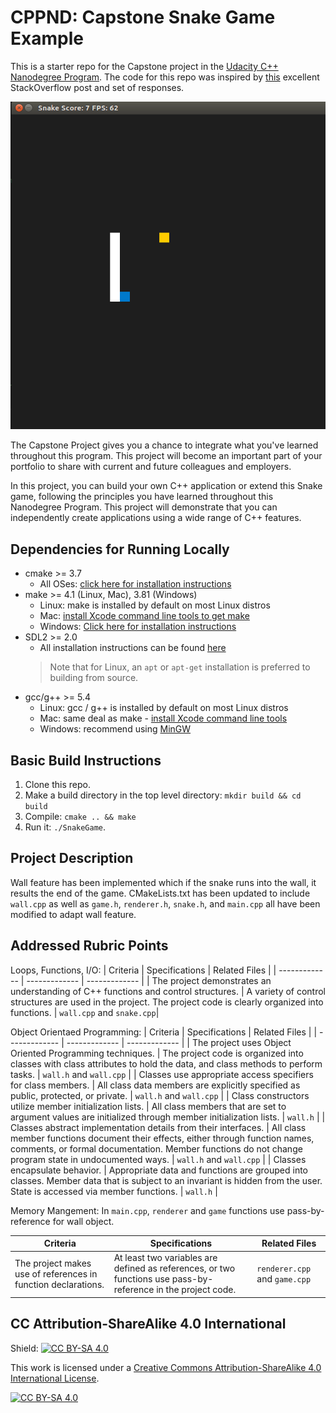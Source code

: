 # CPPND: Capstone Snake Game Example

This is a starter repo for the Capstone project in the [Udacity C++ Nanodegree Program](https://www.udacity.com/course/c-plus-plus-nanodegree--nd213). The code for this repo was inspired by [this](https://codereview.stackexchange.com/questions/212296/snake-game-in-c-with-sdl) excellent StackOverflow post and set of responses.

<img src="snake_game.gif"/>

The Capstone Project gives you a chance to integrate what you've learned throughout this program. This project will become an important part of your portfolio to share with current and future colleagues and employers.

In this project, you can build your own C++ application or extend this Snake game, following the principles you have learned throughout this Nanodegree Program. This project will demonstrate that you can independently create applications using a wide range of C++ features.

## Dependencies for Running Locally
* cmake >= 3.7
  * All OSes: [click here for installation instructions](https://cmake.org/install/)
* make >= 4.1 (Linux, Mac), 3.81 (Windows)
  * Linux: make is installed by default on most Linux distros
  * Mac: [install Xcode command line tools to get make](https://developer.apple.com/xcode/features/)
  * Windows: [Click here for installation instructions](http://gnuwin32.sourceforge.net/packages/make.htm)
* SDL2 >= 2.0
  * All installation instructions can be found [here](https://wiki.libsdl.org/Installation)
  >Note that for Linux, an `apt` or `apt-get` installation is preferred to building from source. 
* gcc/g++ >= 5.4
  * Linux: gcc / g++ is installed by default on most Linux distros
  * Mac: same deal as make - [install Xcode command line tools](https://developer.apple.com/xcode/features/)
  * Windows: recommend using [MinGW](http://www.mingw.org/)

## Basic Build Instructions

1. Clone this repo.
2. Make a build directory in the top level directory: `mkdir build && cd build`
3. Compile: `cmake .. && make`
4. Run it: `./SnakeGame`.


## Project Description
Wall feature has been implemented which if the snake runs into the wall, it results the end of the game. CMakeLists.txt has been updated to include `wall.cpp` as well as `game.h`, `renderer.h`, `snake.h`, and `main.cpp` all have been modified to adapt wall feature.

## Addressed Rubric Points
Loops, Functions, I/O: 
| Criteria  | Specifications | Related Files | 
| ------------- | ------------- | ------------- |
| The project demonstrates an understanding of C++ functions and control structures. | A variety of control structures are used in the project. The project code is clearly organized into functions. | `wall.cpp` and `snake.cpp`|

Object Orientaed Programming: 
| Criteria  | Specifications | Related Files | 
| ------------- | ------------- | ------------- |
| The project uses Object Oriented Programming techniques. | The project code is organized into classes with class attributes to hold the data, and class methods to perform tasks. | `wall.h` and `wall.cpp` |
| Classes use appropriate access specifiers for class members. | All class data members are explicitly specified as public, protected, or private. | `wall.h` and `wall.cpp` |
| Class constructors utilize member initialization lists. | All class members that are set to argument values are initialized through member initialization lists. | `wall.h` |
| Classes abstract implementation details from their interfaces. | All class member functions document their effects, either through function names, comments, or formal documentation. Member functions do not change program state in undocumented ways. | `wall.h` and `wall.cpp` |
| Classes encapsulate behavior. | Appropriate data and functions are grouped into classes. Member data that is subject to an invariant is hidden from the user. State is accessed via member functions. | `wall.h` |


Memory Mangement: In `main.cpp`, `renderer` and `game` functions use pass-by-reference for wall object.

| Criteria  | Specifications | Related Files | 
| ------------- | ------------- | ------------- |
| The project makes use of references in function declarations.  | At least two variables are defined as references, or two functions use pass-by-reference in the project code. | `renderer.cpp` and `game.cpp` |


## CC Attribution-ShareAlike 4.0 International


Shield: [![CC BY-SA 4.0][cc-by-sa-shield]][cc-by-sa]

This work is licensed under a
[Creative Commons Attribution-ShareAlike 4.0 International License][cc-by-sa].

[![CC BY-SA 4.0][cc-by-sa-image]][cc-by-sa]

[cc-by-sa]: http://creativecommons.org/licenses/by-sa/4.0/
[cc-by-sa-image]: https://licensebuttons.net/l/by-sa/4.0/88x31.png
[cc-by-sa-shield]: https://img.shields.io/badge/License-CC%20BY--SA%204.0-lightgrey.svg
